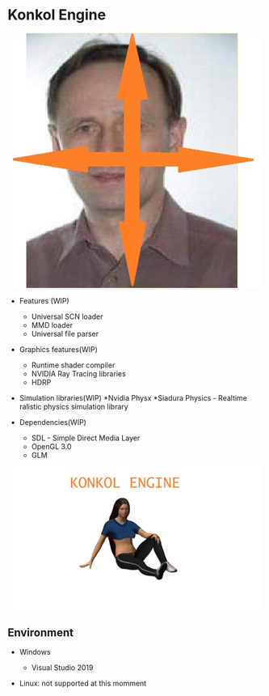 # Konkol Engine

![logo](./images/LOGO_WIP.jpg)
* Features (WIP)
    * Universal SCN loader
    * MMD loader
    * Universal file parser
* Graphics features(WIP)
	* Runtime shader compiler
	* NVIDIA Ray Tracing libraries 
	* HDRP 
* Simulation libraries(WIP)
	*Nvidia Physx
	*Siadura Physics - Realtime ralistic physics simulation library
	
* Dependencies(WIP)
	* SDL - Simple Direct Media Layer
	* OpenGL 3.0
	* GLM
	
![Engine](./images/Engine.jpg)

## Environment

* Windows
  * Visual Studio 2019
  
* Linux: not supported at this momment
